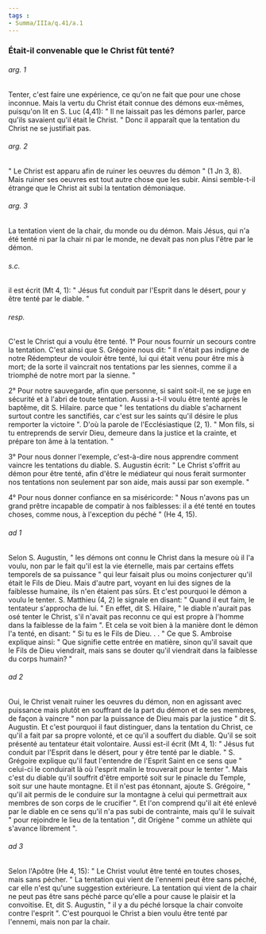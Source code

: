 ```yaml
---
tags : 
- Summa/IIIa/q.41/a.1
---
```


### Était-il convenable que le Christ fût tenté?

###### arg. 1
Tenter, c'est faire une expérience, ce qu'on ne fait que pour une chose inconnue. Mais la vertu du Christ était connue des démons eux-mêmes, puisqu'on lit en S. Luc (4,41): " Il ne laissait pas les démons parler, parce qu'ils savaient qu'il était le Christ. " Donc il apparaît que la tentation du Christ ne se justifiait pas. 

###### arg. 2
" Le Christ est apparu afin de ruiner les oeuvres du démon " (1 Jn 3, 8). Mais ruiner ses oeuvres est tout autre chose que les subir. Ainsi semble-t-il étrange que le Christ ait subi la tentation démoniaque. 

###### arg. 3
La tentation vient de la chair, du monde ou du démon. Mais Jésus, qui n'a été tenté ni par la chair ni par le monde, ne devait pas non plus l'être par le démon. 

###### s.c.
il est écrit (Mt 4, 1): " Jésus fut conduit par l'Esprit dans le désert, pour y être tenté par le diable. " 

###### resp.
C'est le Christ qui a voulu être tenté. 1° Pour nous fournir un secours contre la tentation. C'est ainsi que S. Grégoire nous dit: " Il n'était pas indigne de notre Rédempteur de vouloir être tenté, lui qui était venu pour être mis à mort; de la sorte il vaincrait nos tentations par les siennes, comme il a triomphé de notre mort par la sienne. " 

2° Pour notre sauvegarde, afin que personne, si saint soit-il, ne se juge en sécurité et à l'abri de toute tentation. Aussi a-t-il voulu être tenté après le baptême, dit S. Hilaire. parce que " les tentations du diable s'acharnent surtout contre les sanctifiés, car c'est sur les saints qu'il désire le plus remporter la victoire ". D'où la parole de l'Ecclésiastique (2, 1). " Mon fils, si tu entreprends de servir Dieu, demeure dans la justice et la crainte, et prépare ton âme à la tentation. " 

3° Pour nous donner l'exemple, c'est-à-dire nous apprendre comment vaincre les tentations du diable. S. Augustin écrit: " Le Christ s'offrit au démon pour être tenté, afin d'être le médiateur qui nous ferait surmonter nos tentations non seulement par son aide, mais aussi par son exemple. " 

4° Pour nous donner confiance en sa miséricorde: " Nous n'avons pas un grand prêtre incapable de compatir à nos faiblesses: il a été tenté en toutes choses, comme nous, à l'exception du péché " (He 4, 15). 

###### ad 1
Selon S. Augustin, " les démons ont connu le Christ dans la mesure où il l'a voulu, non par le fait qu'il est la vie éternelle, mais par certains effets temporels de sa puissance " qui leur faisait plus ou moins conjecturer qu'il était le Fils de Dieu. Mais d'autre part, voyant en lui des signes de la faiblesse humaine, ils n'en étaient pas sûrs. Et c'est pourquoi le démon a voulu le tenter. S. Matthieu (4, 2) le signale en disant: " Quand il eut faim, le tentateur s'approcha de lui. " En effet, dit S. Hilaire, " le diable n'aurait pas osé tenter le Christ, s'il n'avait pas reconnu ce qui est propre à l'homme dans la faiblesse de la faim ". Et cela se voit bien à la manière dont le démon l'a tenté, en disant: " Si tu es le Fils de Dieu. . . " Ce que S. Ambroise explique ainsi: " Que signifie cette entrée en matière, sinon qu'il savait que le Fils de Dieu viendrait, mais sans se douter qu'il viendrait dans la faiblesse du corps humain? " 

###### ad 2
Oui, le Christ venait ruiner les oeuvres du démon, non en agissant avec puissance mais plutôt en souffrant de la part du démon et de ses membres, de façon à vaincre " non par la puissance de Dieu mais par la justice " dit S. Augustin. Et c'est pourquoi il faut distinguer, dans la tentation du Christ, ce qu'il a fait par sa propre volonté, et ce qu'il a souffert du diable. Qu'il se soit présenté au tentateur était volontaire. Aussi est-il écrit (Mt 4, 1): " Jésus fut conduit par l'Esprit dans le désert, pour y être tenté par le diable. " S. Grégoire explique qu'il faut l'entendre de l'Esprit Saint en ce sens que " celui-ci le conduirait là où l'esprit malin le trouverait pour le tenter ". Mais c'est du diable qu'il souffrit d'être emporté soit sur le pinacle du Temple, soit sur une haute montagne. Et il n'est pas étonnant, ajoute S. Grégoire, " qu'il ait permis de le conduire sur la montagne à celui qui permettrait aux membres de son corps de le crucifier ". Et l'on comprend qu'il ait été enlevé par le diable en ce sens qu'il n'a pas subi de contrainte, mais qu'il le suivait " pour rejoindre le lieu de la tentation ", dit Origène " comme un athlète qui s'avance librement ". 

###### ad 3
Selon l'Apôtre (He 4, 15): " Le Christ voulut être tenté en toutes choses, mais sans pécher. " La tentation qui vient de l'ennemi peut être sans péché, car elle n'est qu'une suggestion extérieure. La tentation qui vient de la chair ne peut pas être sans péché parce qu'elle a pour cause le plaisir et la convoitise. Et, dit S. Augustin, " il y a du péché lorsque la chair convoite contre l'esprit ". C'est pourquoi le Christ a bien voulu être tenté par l'ennemi, mais non par la chair. 

